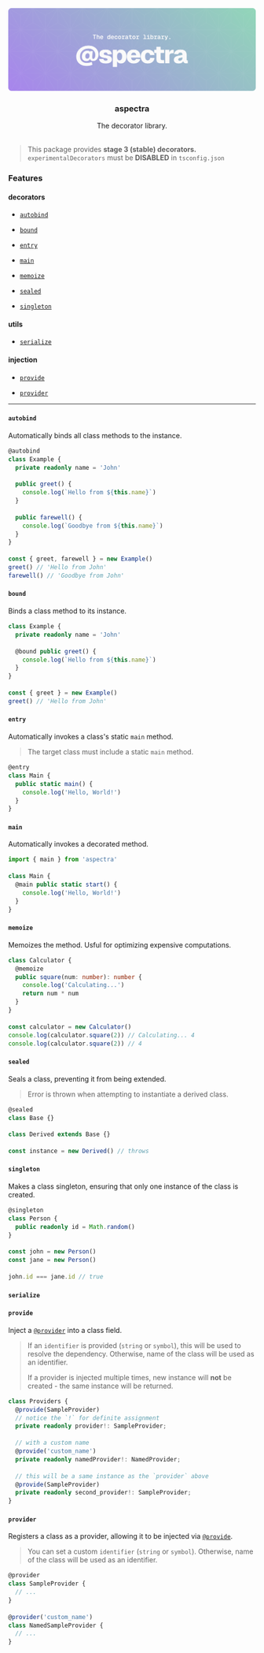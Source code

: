 <div align='center'><img src='assets/banner.svg' alt='assets/banner.svg'></div>


<div align='center'><h3>aspectra</h3></div>


<div align='center'>The decorator library.</div>


<br />


> This package provides **stage 3 (stable) decorators.**
> `experimentalDecorators` must be **DISABLED** in `tsconfig.json`



### Features



#### decorators



- [`autobind`](#autobind)



- [`bound`](#bound)



- [`entry`](#entry)



- [`main`](#main)



- [`memoize`](#memoize)



- [`sealed`](#sealed)



- [`singleton`](#singleton)



#### utils



- [`serialize`](#serialize)



#### injection



- [`provide`](#provide)



- [`provider`](#provider)



---



#### `autobind`



Automatically binds all class methods to the instance.





```typescript
@autobind
class Example {
  private readonly name = 'John'

  public greet() {
    console.log(`Hello from ${this.name}`)
  }

  public farewell() {
    console.log(`Goodbye from ${this.name}`)
  }
}

const { greet, farewell } = new Example()
greet() // 'Hello from John'
farewell() // 'Goodbye from John'
```


#### `bound`



Binds a class method to its instance.





```typescript
class Example {
  private readonly name = 'John'

  @bound public greet() {
    console.log(`Hello from ${this.name}`)
  }
}

const { greet } = new Example()
greet() // 'Hello from John'
```


#### `entry`



Automatically invokes a class's static `main` method.


> The target class must include a static `main` method.



```typescript
@entry
class Main {
  public static main() {
    console.log('Hello, World!')
  }
}
```


#### `main`



Automatically invokes a decorated method.





```typescript
import { main } from 'aspectra'

class Main {
  @main public static start() {
    console.log('Hello, World!')
  }
}
```


#### `memoize`



Memoizes the method. Usful for optimizing expensive computations.





```typescript
class Calculator {
  @memoize
  public square(num: number): number {
    console.log('Calculating...')
    return num * num
  }
}

const calculator = new Calculator()
console.log(calculator.square(2)) // Calculating... 4
console.log(calculator.square(2)) // 4
```


#### `sealed`



Seals a class, preventing it from being extended.


> Error is thrown when attempting to instantiate a derived class.



```typescript
@sealed
class Base {}

class Derived extends Base {}

const instance = new Derived() // throws
```


#### `singleton`



Makes a class singleton, ensuring that only one instance of the class is created.





```typescript
@singleton
class Person {
  public readonly id = Math.random()
}

const john = new Person()
const jane = new Person()

john.id === jane.id // true
```


#### `serialize`












#### `provide`



Inject a [`@provider`](#provider) into a class field.


> If an `identifier` is provided (`string` or `symbol`), this will be used to
> resolve the dependency. Otherwise, name of the class will be used as an
> identifier.
> 
> If a provider is injected multiple times, new instance will **not** be created -
> the same instance will be returned.



```typescript
class Providers {
  @provide(SampleProvider)
  // notice the `!` for definite assignment
  private readonly provider!: SampleProvider;

  // with a custom name
  @provide('custom_name')
  private readonly namedProvider!: NamedProvider;

  // this will be a same instance as the `provider` above
  @provide(SampleProvider)
  private readonly second_provider!: SampleProvider;
}
```


#### `provider`



Registers a class as a provider, allowing it to be injected via
[`@provide`](#provide).


> You can set a custom `identifier` (`string` or `symbol`). Otherwise,
> name of the class will be used as an identifier.



```typescript
@provider
class SampleProvider {
  // ...
}

@provider('custom_name')
class NamedSampleProvider {
  // ...
}
```